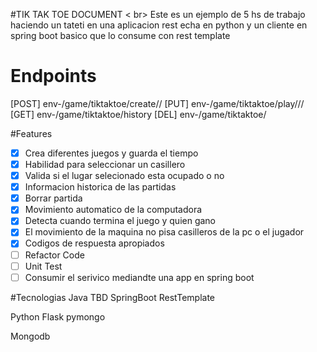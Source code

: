 #TIK TAK TOE DOCUMENT < br>
Este es un ejemplo de 5 hs de trabajo haciendo un tateti en una aplicacion rest echa en python y 
un cliente en spring boot basico que lo consume con rest template
# Endpoints
[POST] env-/game/tiktaktoe/create/<GameId>/<Player>
[PUT]  env-/game/tiktaktoe/play/<GameId>/<row>/<col>
[GET]  env-/game/tiktaktoe/history
[DEL]  env-/game/tiktaktoe/<GameId>

#Features
- [x] Crea diferentes juegos y guarda el tiempo
- [x] Habilidad para seleccionar un casillero
- [x] Valida si el lugar selecionado esta ocupado o no
- [x] Informacion historica de las partidas
- [x] Borrar partida
- [x] Movimiento automatico de la computadora
- [x] Detecta cuando termina el juego y quien gano
- [x] El movimiento de la maquina no pisa casilleros de la pc o el jugador
- [x] Codigos de respuesta apropiados
- [ ] Refactor Code
- [ ] Unit Test
- [ ] Consumir el serivico mediandte una app en spring boot
 
#Tecnologias
Java TBD
	SpringBoot
	RestTemplate
	
Python
	Flask
	pymongo
	
Mongodb	
